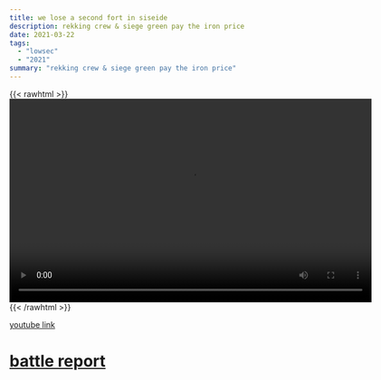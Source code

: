 ```yaml
---
title: we lose a second fort in siseide
description: rekking crew & siege green pay the iron price
date: 2021-03-22
tags:
  - "lowsec"
  - "2021"
summary: "rekking crew & siege green pay the iron price"
---
```


{{< rawhtml >}}<video width="640" height="360" controls>
<source src="https://crowdfile.net/snuffed/fort-siseide-2.mp4" type="video/mp4">
Your browser does not support the video tag.</video>{{< /rawhtml >}}

[youtube link](https://www.youtube.com/watch?v=UHsCrQO_Hyg)

# [battle report](https://br.evetools.org/br/6058f33b19edce0013544a2a)
